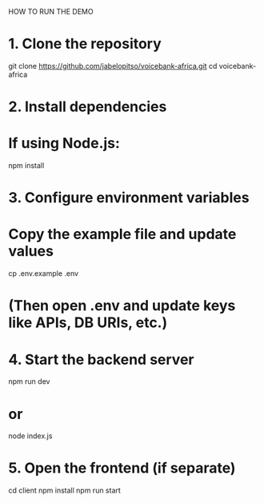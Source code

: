 HOW TO RUN THE DEMO

# 1. Clone the repository
git clone https://github.com/jabelopitso/voicebank-africa.git
cd voicebank-africa

# 2. Install dependencies
# If using Node.js:
npm install

# 3. Configure environment variables
# Copy the example file and update values
cp .env.example .env
# (Then open .env and update keys like APIs, DB URIs, etc.)

# 4. Start the backend server
npm run dev
# or
node index.js

# 5. Open the frontend (if separate)
cd client
npm install
npm run start

